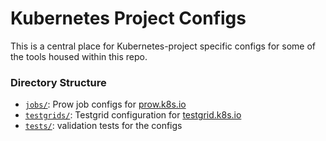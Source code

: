 # Kubernetes Project Configs

This is a central place for Kubernetes-project specific configs for some of
the tools housed within this repo.

### Directory Structure

- [`jobs/`](./jobs): Prow job configs for [prow.k8s.io](https://prow.k8s.io)
- [`testgrids/`](./testgrids): Testgrid configuration for [testgrid.k8s.io](https://testgrid.k8s.io)
- [`tests/`](./tests): validation tests for the configs

